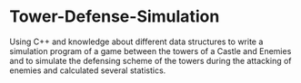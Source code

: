 # Tower-Defense-Simulation
Using C++ and knowledge about different data structures to write a simulation program of a game between the towers of a Castle and Enemies and to simulate the defensing scheme of the towers during the attacking of enemies and calculated several statistics. 
